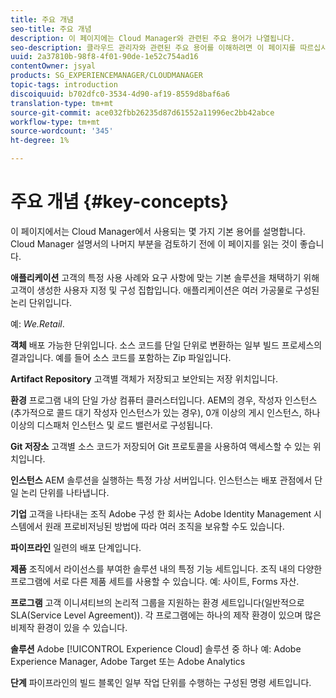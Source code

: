 ```yaml
---
title: 주요 개념
seo-title: 주요 개념
description: 이 페이지에는 Cloud Manager와 관련된 주요 용어가 나열됩니다.
seo-description: 클라우드 관리자와 관련된 주요 용어를 이해하려면 이 페이지를 따르십시오.
uuid: 2a37810b-98f8-4f01-90de-1e52c754ad16
contentOwner: jsyal
products: SG_EXPERIENCEMANAGER/CLOUDMANAGER
topic-tags: introduction
discoiquuid: b702dfc0-3534-4d90-af19-8559d8baf6a6
translation-type: tm+mt
source-git-commit: ace032fbb26235d87d61552a11996ec2bb42abce
workflow-type: tm+mt
source-wordcount: '345'
ht-degree: 1%

---
```



# 주요 개념 {#key-concepts}

이 페이지에서는 Cloud Manager에서 사용되는 몇 가지 기본 용어를 설명합니다. Cloud Manager 설명서의 나머지 부분을 검토하기 전에 이 페이지를 읽는 것이 좋습니다.

**애플리케이션** 고객의 특정 사용 사례와 요구 사항에 맞는 기본 솔루션을 채택하기 위해 고객이 생성한 사용자 지정 및 구성 집합입니다. 애플리케이션은 여러 가공물로 구성된 논리 단위입니다.

예: *We.Retail*.

**객체** 배포 가능한 단위입니다. 소스 코드를 단일 단위로 변환하는 일부 빌드 프로세스의 결과입니다. 예를 들어 소스 코드를 포함하는 Zip 파일입니다.

**Artifact Repository** 고객별 객체가 저장되고 보안되는 저장 위치입니다.

**환경** 프로그램 내의 단일 가상 컴퓨터 클러스터입니다. AEM의 경우, 작성자 인스턴스(추가적으로 콜드 대기 작성자 인스턴스가 있는 경우), 0개 이상의 게시 인스턴스, 하나 이상의 디스패처 인스턴스 및 로드 밸런서로 구성됩니다.

**Git 저장소** 고객별 소스 코드가 저장되어 Git 프로토콜을 사용하여 액세스할 수 있는 위치입니다.

**인스턴스** AEM 솔루션을 실행하는 특정 가상 서버입니다. 인스턴스는 배포 관점에서 단일 논리 단위를 나타냅니다.

**기업** 고객을 나타내는 조직 Adobe 구성 한 회사는 Adobe Identity Management 시스템에서 원래 프로비저닝된 방법에 따라 여러 조직을 보유할 수도 있습니다.

**파이프라인** 일련의 배포 단계입니다.

**제품** 조직에서 라이선스를 부여한 솔루션 내의 특정 기능 세트입니다. 조직 내의 다양한 프로그램에 서로 다른 제품 세트를 사용할 수 있습니다. 예: 사이트, Forms 자산.

**프로그램** 고객 이니셔티브의 논리적 그룹을 지원하는 환경 세트입니다(일반적으로 SLA(Service Level Agreement)). 각 프로그램에는 하나의 제작 환경이 있으며 많은 비제작 환경이 있을 수 있습니다.

**솔루션** Adobe [!UICONTROL Experience Cloud] 솔루션 중 하나 예: Adobe Experience Manager, Adobe Target 또는 Adobe Analytics

**단계** 파이프라인의 빌드 블록인 일부 작업 단위를 수행하는 구성된 명령 세트입니다.
